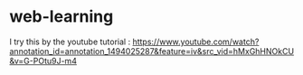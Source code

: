 # web-learning
I try this by the youtube tutorial : https://www.youtube.com/watch?annotation_id=annotation_1494025287&feature=iv&src_vid=hMxGhHNOkCU&v=G-POtu9J-m4